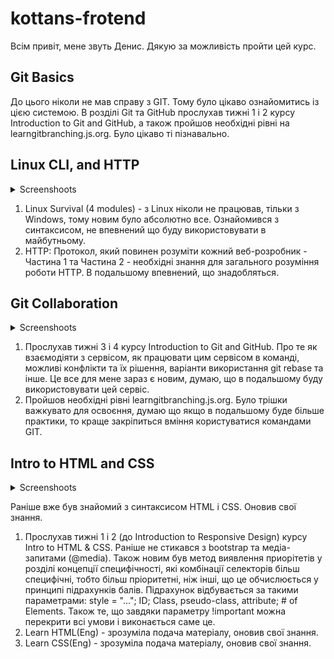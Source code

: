 # kottans-frotend
Всім привіт, мене звуть Денис. Дякую за можливість пройти цей курс.
## Git Basics
До цього ніколи не мав справу з GIT. Тому було цікаво ознайомитись із цією системою. В розділі Git та GitHub прослухав тижні 1 і 2 курсу Introduction to Git and GitHub, а також пройшов необхідні рівні на learngitbranching.js.org. Було цікаво ті пізнавально.
## Linux CLI, and HTTP

<details><summary>Screenshoots</summary>

   1. ![Linux_Quiz_1](https://github.com/Denik888/kottans-frontend/blob/main/task_linux_cli/Linux_Quiz_1.png)
   2. ![Linux_Quiz_2](https://github.com/Denik888/kottans-frontend/blob/main/task_linux_cli/Linux_Quiz_2.png)
   3. ![Linux_Quiz_3](https://github.com/Denik888/kottans-frontend/blob/main/task_linux_cli/Linux_Quiz_3.png)
   4. ![Linux_Quiz_4](https://github.com/Denik888/kottans-frontend/blob/main/task_linux_cli/Linux_Quiz_4.png)

</details>

1. Linux Survival (4 modules) - з Linux ніколи не працював, тільки з Windows, тому новим було абсолютно все. Ознайомився з синтаксисом, не впевнений що буду використовувати в майбутньому.  
2. HTTP: Протокол, який повинен розуміти кожний веб-розробник - Частина 1 та Частина 2 - необхідні знання для загального розуміння роботи HTTP. В подальшому впевнений, що знадобляться.
## Git Collaboration

<details><summary>Screenshoots</summary>

   1. ![Learn Git Branching - 1](https://github.com/Denik888/kottans-frontend/blob/main/task_git_collaboration/Learn%20Git%20Branching%20-%201.png)
   2. ![Learn Git Branching - 2](https://github.com/Denik888/kottans-frontend/blob/main/task_git_collaboration/Learn%20Git%20Branching%20-%202.png)

</details>

1. Прослухав тижні 3 і 4 курсу Introduction to Git and GitHub. Про те як взаємодіяти з сервісом, як працювати цим сервісом в команді, можливі конфлікти та їх рішення, варіанти використання git rebase та інше. Це все для мене зараз є новим, думаю, що в подальшому буду використовувати цей сервіс.  
2. Пройшов необхідні рівні learngitbranching.js.org. Було трішки важкувато для освоєння, думаю що якщо в подальшому буде більше практики, то краще закріпиться вміння користуватися командами GIT.
## Intro to HTML and CSS

<details><summary>Screenshoots</summary>

   1. ![Introduction to HTML5 1-week](https://github.com/Denik888/kottans-frontend/blob/main/task_html_css_intro/Introduction%20to%20HTML5-1-week.png)
   2. ![Introduction to HTML5 2-week](https://github.com/Denik888/kottans-frontend/blob/main/task_html_css_intro/Introduction%20to%20HTML5-2-week.png)
   3. ![Learn HTML and CSS](https://github.com/Denik888/kottans-frontend/blob/main/task_html_css_intro/Learn%20HTML%20and%20CSS.png)

</details>

Раніше вже був знайомий з синтаксисом HTML і CSS. Оновив свої знання.
1. Прослухав тижні 1 і 2 (до Introduction to Responsive Design) курсу Intro to HTML & CSS. Раніше не стикався з bootstrap та медіа-запитами (@media). Також новим був метод виявлення приорітетів у розділі концепції специфічності, які комбінації селекторів більш специфічні, тобто більш пріоритетні, ніж інші, що це обчислюється у принципі підрахунків балів. Підрахунок відбувається за такими параметрами: style = "..."; ID; Class, pseudo-class, attribute; # of Elements. Також те, що завдяки параметру !important можна перекрити всі умови і виконається саме це.
2. Learn HTML(Eng) - зрозуміла подача матеріалу, оновив свої знання.
3. Learn CSS(Eng) - зрозуміла подача матеріалу, оновив свої знання.

